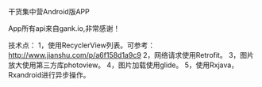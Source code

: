 干货集中营Android版APP

App所有api来自gank.io,非常感谢！

技术点：
1，使用RecyclerView列表。可参考：http://www.jianshu.com/p/a6f158d1a9c9
2，网络请求使用Retrofit。
3，图片放大使用第三方库photoview。
4，图片加载使用glide。
5，使用Rxjava，Rxandroid进行异步操作。


